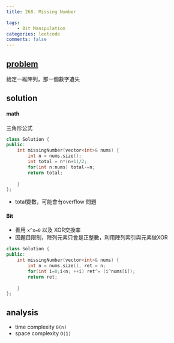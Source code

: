 ```yaml
---
title: 268. Missing Number

tags:  
    - Bit Manipulation
categories: leetcode
comments: false
---
```


## [problem](https://leetcode.com/problems/missing-number/)

給定一維陣列，那一個數字遺失

## solution

#### math
三角形公式

```c++
class Solution {
public:
    int missingNumber(vector<int>& nums) {
        int n = nums.size();
        int total = n*(n+1)/2;
        for(int n:nums) total-=n;
        return total;
        
    }
};
```
- total變數，可能會有overflow 問題

#### Bit
- 善用 `x^x=0` 以及 XOR交換率
- 因題目限制，陣列元素只會是正整數，利用陣列索引與元素做XOR

```c++
class Solution {
public:
    int missingNumber(vector<int>& nums) {
        int n = nums.size(), ret = n;
        for(int i=0;i<n; ++i) ret^= (i^nums[i]);
        return ret;
        
    }
};
```

## analysis
- time complexity `O(n)`
- space complexity `O(1)`
